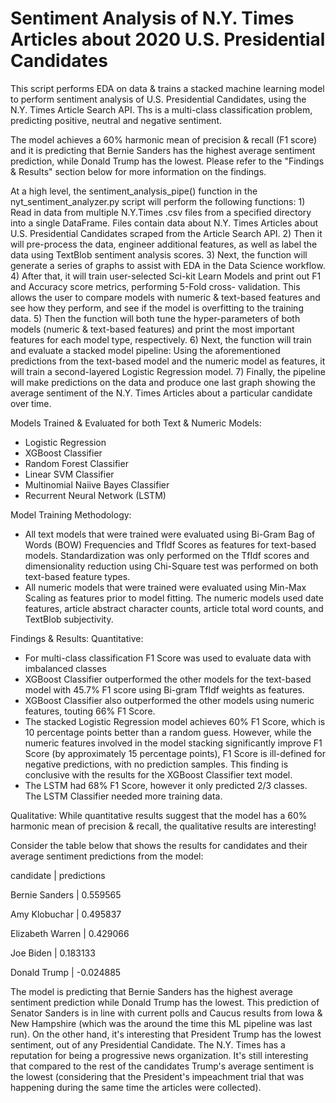 # Sentiment Analysis of N.Y. Times Articles about 2020 U.S. Presidential Candidates

This script performs EDA on data & trains a stacked machine learning model to perform sentiment analysis of U.S. Presidential Candidates, 
using the N.Y. Times Article Search API. Ths is a multi-class classification problem, predicting positive, neutral and negative sentiment.

The model achieves a 60% harmonic mean of precision & recall (F1 score) and it is predicting that Bernie Sanders has the highest average sentiment prediction, while Donald Trump has the lowest. Please refer to the "Findings & Results" section below for more information on the findings.

At a high level, the sentiment_analysis_pipe() function in the nyt_sentiment_analyzer.py script will perform the following functions:
    1) Read in data from multiple N.Y.Times .csv files from a specified directory into a single DataFrame. Files contain data about N.Y.        Times Articles about U.S. Presidential Candidates scraped from the Article Search API. 
    2) Then it will pre-process the data, engineer additional features, as well as label the data using TextBlob sentiment analysis     scores.
    3) Next, the function will generate a series of graphs to assist with EDA in the Data Science workflow.
    4) After that, it will train user-selected Sci-kit Learn Models and print out F1 and Accuracy score metrics, performing 5-Fold cross-        validation. This allows the user to compare models with numeric & text-based features and see how they perform, and see if the model is overfitting to the training data.
    5) Then the function will both tune the hyper-parameters of both models (numeric & text-based features) and print the most important        features for each model type, respectively.
    6) Next, the function will train and evaluate a stacked model pipeline: 
        Using the aforementioned predictions from the text-based model and the numeric model as features, it will train a second-layered         Logistic Regression model.
    7) Finally, the pipeline will make predictions on the data and produce one last graph showing the average sentiment of the N.Y. Times        Articles about a particular candidate over time.

Models Trained & Evaluated for both Text & Numeric Models:
- Logistic Regression
- XGBoost Classifier
- Random Forest Classifier
- Linear SVM Classifier
- Multinomial Naiive Bayes Classifier
- Recurrent Neural Network (LSTM)

Model Training Methodology:
- All text models that were trained were evaluated using Bi-Gram Bag of Words (BOW) Frequencies and TfIdf Scores as features for text-based models. 
    Standardization was only performed on the TfIdf scores and dimensionality reduction using Chi-Square test was performed on both text-based feature types.
- All numeric models that were trained were evaluated using Min-Max Scaling as features prior to model fitting. 
    The numeric models used date features, article abstract character counts, article total word counts, and TextBlob subjectivity. 

Findings & Results:
Quantitative:
- For multi-class classification F1 Score was used to evaluate data with imbalanced classes   
- XGBoost Classifier outperformed the other models for the text-based model with 45.7% F1 score using Bi-gram TfIdf weights as features.   
- XGBoost Classifier also outperformed the other models using numeric features, touting 66% F1 Score.       
- The stacked Logistic Regression model achieves 60% F1 Score, which is 10 percentage points better than a random guess. 
    However, while the numeric features involved in the model stacking significantly improve F1 Score (by approximately 15 percentage points), 
    F1 Score is ill-defined for negative predictions, with no prediction samples. 
    This finding is conclusive with the results for the XGBoost Classifier text model.
- The LSTM had 68% F1 Score, however it only predicted 2/3 classes.  The LSTM Classifier needed more training data.
     
Qualitative:
While quantitative results suggest that the model has a 60% harmonic mean of precision & recall, the qualitative results are interesting!

Consider the table below that shows the results for candidates and their average sentiment predictions from the model:  

candidate         | predictions

Bernie Sanders    | 0.559565 

Amy Klobuchar     | 0.495837 

Elizabeth Warren  | 0.429066 

Joe Biden         | 0.183133 

Donald Trump      | -0.024885
 
The model is predicting that Bernie Sanders has the highest average sentiment prediction while Donald Trump has the lowest.
This prediction of Senator Sanders is in line with current polls and Caucus results from Iowa & New Hampshire (which was the around the time this ML pipeline was last run). 
On the other hand, it's interesting that President Trump has the lowest sentiment, out of any Presidential Candidate.
The N.Y. Times has a reputation for being a progressive news organization. It's still interesting that compared to the rest of the candidates Trump's average sentiment is the lowest (considering that the President's impeachment trial that was happening during the same time the articles were collected).
